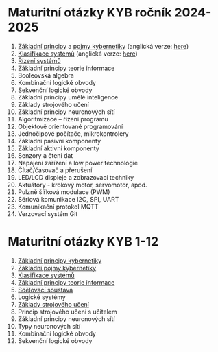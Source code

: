 # Maturitní otázky KYB ročník 2024-2025

1. [Základní principy](./chapters/zakladni_principy.md) a [pojmy kybernetiky](./chapters/systems_CZ.md) (anglická verze: [here](./chapters/systems.md))
2. [Klasifikace systémů](./chapters/systems_CZ.md) (anglická verze: [here](./chapters/systems.md))
3. [Řízení systémů](./chapters/PID_regulator.md)
4. Základní principy teorie informace
5. Booleovská algebra
6. Kombinační logické obvody
7. Sekvenční logické obvody
8. Základní principy umělé inteligence
9. Základy strojového učení
10. Základní principy neuronových sítí
11. Algoritmizace – řízení programu
12. Objektově orientované programování
13. Jednočipové počítače, mikrokontrolery
14. Základní pasivní komponenty
15. Základní aktivní komponenty
16. Senzory a čtení dat
17. Napájení zařízení a low power technologie
18. Čítač/časovač a přerušení
19. LED/LCD displeje a zobrazovací techniky
20. Aktuátory - krokový motor, servomotor, apod.
21. Pulzně šířková modulace (PWM)
22. Sériová komunikace I2C, SPI, UART
23. Komunikační protokol MQTT
24. Verzovací systém Git

# Maturitní otázky KYB 1-12

1. [Základní principy kybernetiky](./zakladni_principy.md)
2. [Základní pojmy kybernetiky](./zakladni_pojmy.md)
3. [Klasifikace systémů](./klasifikace_systemu.md)
4. [Základní principy teorie informace](./teorie_informace.md)
5. [Sdělovací soustava](./teorie_informace.md)
6. Logické systémy
7. [Základy strojového učení](./stro¨jove_uceni.md)
8. Princip strojového učení s učitelem
9. Základní principy neuronových sítí
10. Typy neuronových sítí
11. Kombinační logické obvody
12. Sekvenční logické obvody
